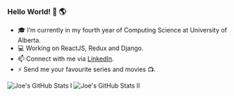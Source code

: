 ### Hello World! 👋 🌎

- 🎓 I’m currently in my fourth year of Computing Science at University of Alberta.
- 💻 Working on ReactJS, Redux and Django.
- 📫 Connect with me via [LinkedIn](https://www.linkedin.com/in/joe-ha/).
- ⚡ Send me your favourite series and movies 📺.

![Joe's GitHub Stats I](https://github-readme-stats.vercel.app/api?username=jha8&show_icons=true&theme=algolia&count_private=true)
![Joe's GitHub Stats II](https://github-readme-stats.vercel.app/api/top-langs/username=jha8)
